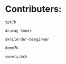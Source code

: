 # Contributers:

```tpt7k ```

```Anurag Kumar ```

```akhilender-bongirwar ```

```demo7k ```

```sweetyabck ```
